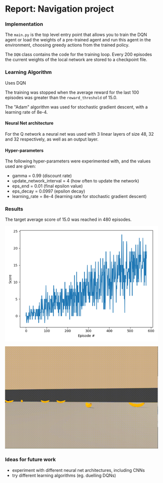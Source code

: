 # Report: Navigation project

### Implementation
The `main.py` is the top level entry point that allows you to train the DQN agent or load the weights of a 
pre-trained agent and run this agent in the environment, choosing greedy actions from the trained policy.

The `DQN` class contains the code for the training loop. Every 200 episodes the current weights of the local network
are stored to a checkpoint file.


### Learning Algorithm
Uses DQN

The training was stopped when the average reward for the last 100 episodes was 
greater than the `reward_threshold` of 15.0.

The "Adam" algorithm was used for stochastic gradient descent, with a learning rate of 8e-4.

#### Neural Net architecture
For the Q network a neural net was used with 3 linear layers of size 48, 32 and 32 respectively, as well as an output layer. 


#### Hyper-parameters
The following hyper-parameters were experimented with, and the values used are given:

- gamma = 0.99  (discount rate)
- update_network_interval = 4 (how often to update the network)
- eps_end = 0.01 (final epsilon value)
- eps_decay = 0.0997 (epsilon decay)
- learning_rate = 8e-4 (learning rate for stochastic gradient descent)


### Results
The target average score of 15.0 was reached in 480 episodes.

![reward by episode](img/reward.png "Reward")

![performance](img/banana_navigation.gif "Agent performance")


### Ideas for future work
- experiment with different neural net architectures, including CNNs
- try different learning algorithms (eg. duelling DQNs)